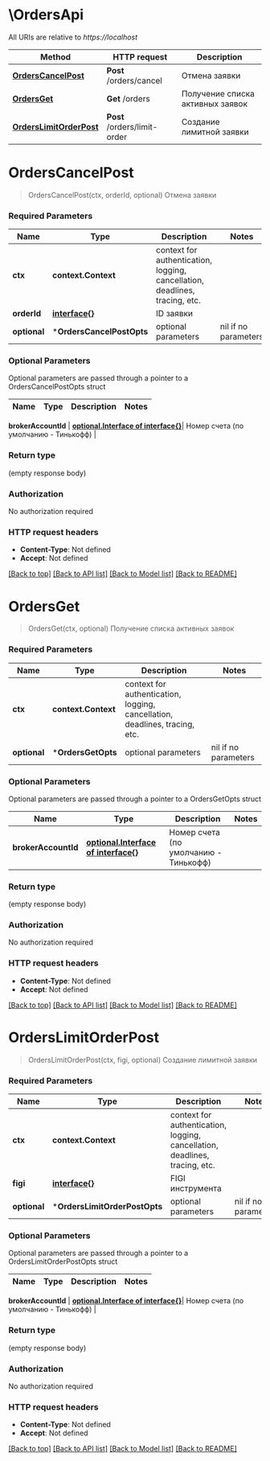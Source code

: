 # \OrdersApi

All URIs are relative to *https://localhost*

Method | HTTP request | Description
------------- | ------------- | -------------
[**OrdersCancelPost**](OrdersApi.md#OrdersCancelPost) | **Post** /orders/cancel | Отмена заявки
[**OrdersGet**](OrdersApi.md#OrdersGet) | **Get** /orders | Получение списка активных заявок
[**OrdersLimitOrderPost**](OrdersApi.md#OrdersLimitOrderPost) | **Post** /orders/limit-order | Создание лимитной заявки


# **OrdersCancelPost**
> OrdersCancelPost(ctx, orderId, optional)
Отмена заявки

### Required Parameters

Name | Type | Description  | Notes
------------- | ------------- | ------------- | -------------
 **ctx** | **context.Context** | context for authentication, logging, cancellation, deadlines, tracing, etc.
  **orderId** | [**interface{}**](.md)| ID заявки | 
 **optional** | ***OrdersCancelPostOpts** | optional parameters | nil if no parameters

### Optional Parameters
Optional parameters are passed through a pointer to a OrdersCancelPostOpts struct

Name | Type | Description  | Notes
------------- | ------------- | ------------- | -------------

 **brokerAccountId** | [**optional.Interface of interface{}**](.md)| Номер счета (по умолчанию - Тинькофф) | 

### Return type

 (empty response body)

### Authorization

No authorization required

### HTTP request headers

 - **Content-Type**: Not defined
 - **Accept**: Not defined

[[Back to top]](#) [[Back to API list]](../README.md#documentation-for-api-endpoints) [[Back to Model list]](../README.md#documentation-for-models) [[Back to README]](../README.md)

# **OrdersGet**
> OrdersGet(ctx, optional)
Получение списка активных заявок

### Required Parameters

Name | Type | Description  | Notes
------------- | ------------- | ------------- | -------------
 **ctx** | **context.Context** | context for authentication, logging, cancellation, deadlines, tracing, etc.
 **optional** | ***OrdersGetOpts** | optional parameters | nil if no parameters

### Optional Parameters
Optional parameters are passed through a pointer to a OrdersGetOpts struct

Name | Type | Description  | Notes
------------- | ------------- | ------------- | -------------
 **brokerAccountId** | [**optional.Interface of interface{}**](.md)| Номер счета (по умолчанию - Тинькофф) | 

### Return type

 (empty response body)

### Authorization

No authorization required

### HTTP request headers

 - **Content-Type**: Not defined
 - **Accept**: Not defined

[[Back to top]](#) [[Back to API list]](../README.md#documentation-for-api-endpoints) [[Back to Model list]](../README.md#documentation-for-models) [[Back to README]](../README.md)

# **OrdersLimitOrderPost**
> OrdersLimitOrderPost(ctx, figi, optional)
Создание лимитной заявки

### Required Parameters

Name | Type | Description  | Notes
------------- | ------------- | ------------- | -------------
 **ctx** | **context.Context** | context for authentication, logging, cancellation, deadlines, tracing, etc.
  **figi** | [**interface{}**](.md)| FIGI инструмента | 
 **optional** | ***OrdersLimitOrderPostOpts** | optional parameters | nil if no parameters

### Optional Parameters
Optional parameters are passed through a pointer to a OrdersLimitOrderPostOpts struct

Name | Type | Description  | Notes
------------- | ------------- | ------------- | -------------

 **brokerAccountId** | [**optional.Interface of interface{}**](.md)| Номер счета (по умолчанию - Тинькофф) | 

### Return type

 (empty response body)

### Authorization

No authorization required

### HTTP request headers

 - **Content-Type**: Not defined
 - **Accept**: Not defined

[[Back to top]](#) [[Back to API list]](../README.md#documentation-for-api-endpoints) [[Back to Model list]](../README.md#documentation-for-models) [[Back to README]](../README.md)

